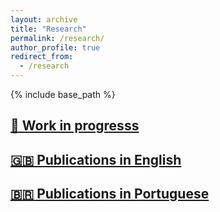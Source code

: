 ```yaml
---
layout: archive
title: "Research"
permalink: /research/
author_profile: true
redirect_from:
  - /research
---
```


{% include base_path %}


## [:nut_and_bolt: Work in progresss](https://oliveirathiago.github.io/work-in-progress)

## [:uk: Publications in English](https://oliveirathiago.github.io/publications_eng)

## [:brazil: Publications in Portuguese](https://oliveirathiago.github.io/publications_pt)
